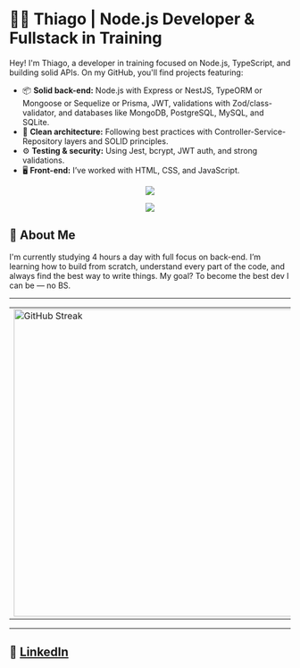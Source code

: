 

# 👨‍💻 Thiago | Node.js Developer & Fullstack in Training

Hey! I'm Thiago, a developer in training focused on Node.js, TypeScript, and building solid APIs. On my GitHub, you'll find projects featuring:

- 📦 **Solid back-end:** Node.js with Express or NestJS, TypeORM or Mongoose or Sequelize or Prisma, JWT, validations with Zod/class-validator, and databases like MongoDB, PostgreSQL, MySQL, and SQLite.
- 🧰 **Clean architecture:** Following best practices with Controller-Service-Repository layers and SOLID principles.
- ⚙️ **Testing & security:** Using Jest, bcrypt, JWT auth, and strong validations.
- 🖥️ **Front-end:** I’ve worked with HTML, CSS, and JavaScript.

<p align="center">
  <a href="https://skillicons.dev">
    <img src="https://skillicons.dev/icons?i=git,docker,ts,js,nestjs,nodejs,pug,python,figma,html,css" />
  </a>
</p>
<p align="center">
  <a href="https://skillicons.dev">
    <img src="https://skillicons.dev/icons?i=prisma,sequelize,mysql,mongodb,postgresql,sqlite,aws,windows,jest" />
  </a>
</p>

## 🚀 About Me

I'm currently studying 4 hours a day with full focus on back-end. I’m learning how to build from scratch, understand every part of the code, and always find the best way to write things. My goal? To become the best dev I can be — no BS.

---

<table>
  <tr>
    <td>
      <a href="https://git.io/streak-stats"><img src="https://streak-stats.demolab.com?user=thiagosampaiog&theme=tokyonight&hide_border=true" width="550" alt="GitHub Streak" /></a>
    </td>
    <td>
      <img src="https://github-readme-stats.vercel.app/api/top-langs/?username=thiagosampaiog&layout=donut&theme=tokyonight&hide_border=true&card_width=320px" width="450"/>
    </td>
  </tr>
</table>

---
💼 **[LinkedIn](https://www.linkedin.com/in/thiago-sampaiog/)**  
---



